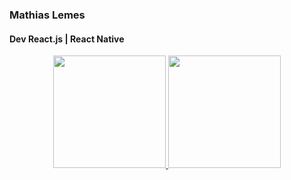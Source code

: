 ### Mathias Lemes
#### Dev React.js | React Native

<p align="center">
<a href="https://github.com/Mathias-21">
  <img height="180em" src="https://github-readme-stats-eight-theta.vercel.app/api?username=Mathias-21&show_icons=true&theme=algolia&include_all_commits=true&count_private=true&locale=pt-br"/>
  <img height="180em" src="https://github-readme-stats.vercel.app/api/top-langs/?username=Mathias-21&langs_count=6&layout=compact&line_height=30&hide=Tcl&locale=pt-br&theme=algolia">
</a>
</p>
